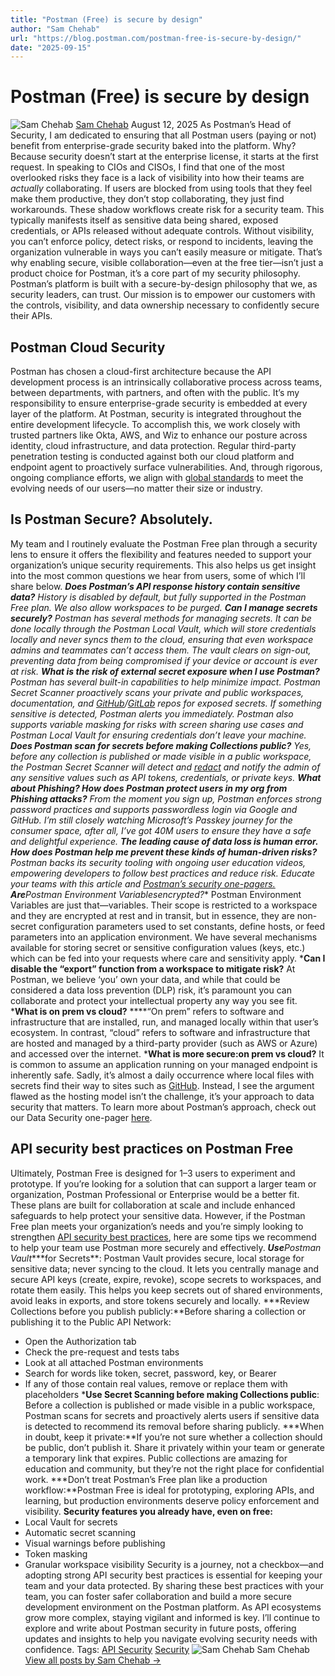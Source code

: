 ```yaml
---
title: "Postman (Free) is secure by design"
author: "Sam Chehab"
url: "https://blog.postman.com/postman-free-is-secure-by-design/"
date: "2025-09-15"
---
```


# Postman (Free) is secure by design
![Sam Chehab](https://blog.postman.com/engineering/wp-content/uploads/2025/06/sam-chehab-postman-150x150.jpg)
[Sam Chehab](https://blog.postman.com/engineering/author/sam-chehab/)
August 12, 2025
As Postman’s Head of Security, I am dedicated to ensuring that all Postman users (paying or not) benefit from enterprise-grade security baked into the platform. Why? Because security doesn’t start at the enterprise license, it starts at the first request.
In speaking to CIOs and CISOs, I find that one of the most overlooked risks they face is a lack of visibility into how their teams are _actually_ collaborating. If users are blocked from using tools that they feel make them productive, they don’t stop collaborating, they just find workarounds. These shadow workflows create risk for a security team. This typically manifests itself as sensitive data being shared, exposed credentials, or APIs released without adequate controls. Without visibility, you can’t enforce policy, detect risks, or respond to incidents, leaving the organization vulnerable in ways you can’t easily measure or mitigate. That’s why enabling secure, visible collaboration—even at the free tier—isn’t just a product choice for Postman, it’s a core part of my security philosophy.
Postman’s platform is built with a secure-by-design philosophy that we, as security leaders, can trust. Our mission is to empower our customers with the controls, visibility, and data ownership necessary to confidently secure their APIs.
## Postman Cloud Security
Postman has chosen a cloud-first architecture because the API development process is an intrinsically collaborative process across teams, between departments, with partners, and often with the public. It’s my responsibility to ensure enterprise-grade security is embedded at every layer of the platform.
At Postman, security is integrated throughout the entire development lifecycle. To accomplish this, we work closely with trusted partners like Okta, AWS, and Wiz to enhance our posture across identity, cloud infrastructure, and data protection. Regular third-party penetration testing is conducted against both our cloud platform and endpoint agent to proactively surface vulnerabilities. And, through rigorous, ongoing compliance efforts, we align with [global standards](https://security.postman.com/) to meet the evolving needs of our users—no matter their size or industry.
## Is Postman Secure? Absolutely.
My team and I routinely evaluate the Postman Free plan through a security lens to ensure it offers the flexibility and features needed to support your organization’s unique security requirements. This also helps us get insight into the most common questions we hear from users, some of which I’ll share below.
***Does Postman’s API response history contain sensitive data?**
History is disabled by default, but fully supported in the Postman Free plan. We also allow workspaces to be purged.
***Can I manage secrets securely?**
Postman has several methods for managing secrets. It can be done locally through the Postman Local Vault, which will store credentials locally and never syncs them to the cloud, ensuring that even workspace admins and teammates can’t access them. The vault clears on sign-out, preventing data from being compromised if your device or account is ever at risk.
***What is the risk of external secret exposure when I use Postman?**
Postman has several built-in capabilities to help minimize impact. Postman Secret Scanner proactively scans your private and public workspaces, documentation, and [GitHub](https://learning.postman.com/docs/administration/managing-your-team/secret-scanner/#protect-postman-api-keys-in-github)/[GitLab](https://learning.postman.com/docs/administration/managing-your-team/secret-scanner/#protect-postman-api-keys-in-gitlab) repos for exposed secrets. If something sensitive is detected, Postman alerts you immediately. Postman also supports variable masking for risks with screen sharing use cases and Postman Local Vault for ensuring credentials don’t leave your machine.
***Does Postman scan for secrets before making Collections public?**
Yes, before any collection is published or made visible in a public workspace, the Postman Secret Scanner will detect and [redact](https://blog.postman.com/public-api-network-security-updates-secret-protection-policy/) and notify the admin of any sensitive values such as API tokens, credentials, or private keys.
***What about Phishing? How does Postman protect users in my org from Phishing attacks?**
From the moment you sign up, Postman enforces strong password practices and supports passwordless login via Google and GitHub. I’m still closely watching Microsoft’s Passkey journey for the consumer space, after all, I’ve got 40M users to ensure they have a safe and delightful experience.
***The leading cause of data loss is human error. How does Postman help me prevent these kinds of human-driven risks?**
Postman backs its security tooling with ongoing user education videos, empowering developers to follow best practices and reduce risk. Educate your teams with this article and [Postman’s security one-pagers.](https://security.postman.com/?itemUid=12ebc5f7-ca96-4d0e-876d-2e6dd39f7988)
***Are****Postman Environment Variables****encrypted?**
Postman Environment Variables are just that—variables. Their scope is restricted to a workspace and they are encrypted at rest and in transit, but in essence, they are non-secret configuration parameters used to set constants, define hosts, or feed parameters into an application environment. We have several mechanisms available for storing secret or sensitive configuration values (keys, etc.) which can be fed into your requests where care and sensitivity apply.
***Can I disable the “export” function from a workspace to mitigate risk?**
At Postman, we believe ‘you’ own your data, and while that could be considered a data loss prevention (DLP) risk, it’s paramount you can collaborate and protect your intellectual property any way you see fit.
***What is on prem vs cloud?**
****“On prem” refers to software and infrastructure that are installed, run, and managed locally within that user’s ecosystem. In contrast, “cloud” refers to software and infrastructure that are hosted and managed by a third-party provider (such as AWS or Azure) and accessed over the internet.
***What is more secure:****on prem vs cloud****?**
It is common to assume an application running on your managed endpoint is inherently safe. Sadly, it’s almost a daily occurrence where local files with secrets find their way to sites such as [GitHub](https://github.blog/security/application-security/next-evolution-github-advanced-security/). Instead, I see the argument flawed as the hosting model isn’t the challenge, it’s your approach to data security that matters. To learn more about Postman’s approach, check out our Data Security one-pager [here](https://security.postman.com/?itemUid=12ebc5f7-ca96-4d0e-876d-2e6dd39f7988).
## API security best practices on Postman Free
Ultimately, Postman Free is designed for 1–3 users to experiment and prototype. If you’re looking for a solution that can support a larger team or organization, Postman Professional or Enterprise would be a better fit. These plans are built for collaboration at scale and include enhanced safeguards to help protect your sensitive data.
However, if the Postman Free plan meets your organization’s needs and you’re simply looking to strengthen [API security best practices](https://security.postman.com/item/postman-api-security-best-practices), here are some tips we recommend to help your team use Postman more securely and effectively.
***Use****Postman Vault****for Secrets**: Postman Vault provides secure, local storage for sensitive data; never syncing to the cloud. It lets you centrally manage and secure API keys (create, expire, revoke), scope secrets to workspaces, and rotate them easily. This helps you keep secrets out of shared environments, avoid leaks in exports, and store tokens securely and locally.
***Review Collections before you publish publicly:**Before sharing a collection or publishing it to the Public API Network:
* Open the Authorization tab
* Check the pre-request and tests tabs
* Look at all attached Postman environments
* Search for words like token, secret, password, key, or Bearer
* If any of those contain real values, remove or replace them with placeholders
***Use Secret Scanning before making Collections public**: Before a collection is published or made visible in a public workspace, Postman scans for secrets and proactively alerts users if sensitive data is detected to recommend its removal before sharing publicly.
***When in doubt, keep it private:**If you’re not sure whether a collection should be public, don’t publish it. Share it privately within your team or generate a temporary link that expires. Public collections are amazing for education and community, but they’re not the right place for confidential work.
***Don’t treat Postman’s Free plan like a production workflow:**Postman Free is ideal for prototyping, exploring APIs, and learning, but production environments deserve policy enforcement and visibility.
**Security features you already have, even on free:**
* Local Vault for secrets
* Automatic secret scanning
* Visual warnings before publishing
* Token masking
* Granular workspace visibility
Security is a journey, not a checkbox—and adopting strong API security best practices is essential for keeping your team and your data protected. By sharing these best practices with your team, you can foster safer collaboration and build a more secure development environment on the Postman platform. As API ecosystems grow more complex, staying vigilant and informed is key. I’ll continue to explore and write about Postman security in future posts, offering updates and insights to help you navigate evolving security needs with confidence.
Tags: [API Security](https://blog.postman.com/engineering/tag/api-security/) [Security](https://blog.postman.com/engineering/tag/security/)
![Sam Chehab](https://blog.postman.com/engineering/wp-content/uploads/2025/06/sam-chehab-postman-150x150.jpg)
Sam Chehab
[View all posts by Sam Chehab →](https://blog.postman.com/engineering/author/sam-chehab/)

